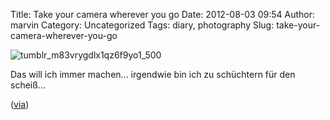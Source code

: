 Title: Take your camera wherever you go
Date: 2012-08-03 09:54
Author: marvin
Category: Uncategorized
Tags: diary, photography
Slug: take-your-camera-wherever-you-go

![tumblr_m83vrygdlx1qz6f9yo1_500]({filename}/images/tumblr_m83vrygdlx1qz6f9yo1_500.jpg)

Das will ich immer machen... irgendwie bin ich zu schüchtern für den
scheiß...  

([via](http://thisisnthappiness.com/post/28527313250/guide-for-design-students))

